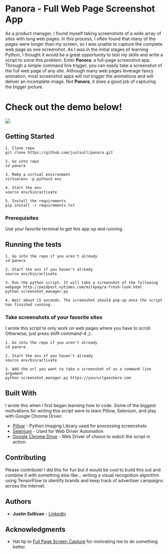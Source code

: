 
# Panora - Full Web Page Screenshot App

As a product manager, I found myself taking screenshots of a wide array of sites with long web pages. In this process, I often found that many of the pages were longer than my screen, so I was unable to capture the complete web page as one screenshot. As I was in the initial stages of learning Python, I thought it would be a great opportunity to test my skills and write a script to solve this problem. Enter **Panora**: a full-page screenshot app. Through a simple command line trigger, you can easily take a screenshot of the full web page of any site. Although many web pages leverage fancy animation, most screenshot apps will not trigger the animations and will deliver an incomplete image. Not **Panora**, it does a good job of capturing the bigger picture.

# Check out the demo below!

![](panorademo.gif)

## Getting Started

```
1. Clone repo
git clone https://github.com/justsull/panora.git

2. Go into repo
cd panora

3. Make a virtual environment
virtualenv -p python3 env

4. Start the env
source env/bin/activate

5. Install the requirements
pip install -r requirements.txt
```

### Prerequisites

Use your favorite terminal to get this app up and running.

## Running the tests

```
1. Go into the repo if you aren't already
cd panora

2. Start the env if you haven't already
source env/bin/activate

3. Run the python script. It will take a screenshot of the following webpage http://paidpost.nytimes.com/milkpep/a-fresh-look.html
python screenshot_manager.py

4. Wait about 15 seconds. The screenshot should pop-up once the script has finished running.
```

### Take screenshots of your favorite sites

I wrote this script to only work on web pages where you have to scroll. Otherwise, just press shift-command-4 ;).

```
1. Go into the repo if you aren't already
cd panora

2. Start the env if you haven't already
source env/bin/activate

3. Add the url you want to take a screenshot of as a command line argument
python screenshot_manager.py https://yoururlgoeshere.com
```

## Built With

I wrote this when I first began learning how to code. Some of the biggest motivations for writing this script were to learn Pillow, Selenium, and play with Google Chrome Driver.

* [Pillow](https://pillow.readthedocs.io/en/latest/) - Python Imaging Library used for processing screenshots
* [Selenium](http://www.seleniumhq.org/) - Used for Web Driver Automation
* [Google Chrome Drive](https://sites.google.com/a/chromium.org/chromedriver/) - Web Driver of choice to watch the script in action.

## Contributing

Please contribute! I did this for fun but it would be cool to build this out and combine it with something else like... writing a visual recognition algorithm using TensorFlow to identify brands and keep track of advertiser campaigns across the internet.

## Authors

* **Justin Sullivan** - [LinkedIn](https://www.linkedin.com/in/justsull)

## Acknowledgments

* Hat tip to [Full Page Screen Capture](https://chrome.google.com/webstore/detail/full-page-screen-capture/fdpohaocaechififmbbbbbknoalclacl?hl=en-US) for motivating me to do something better.

